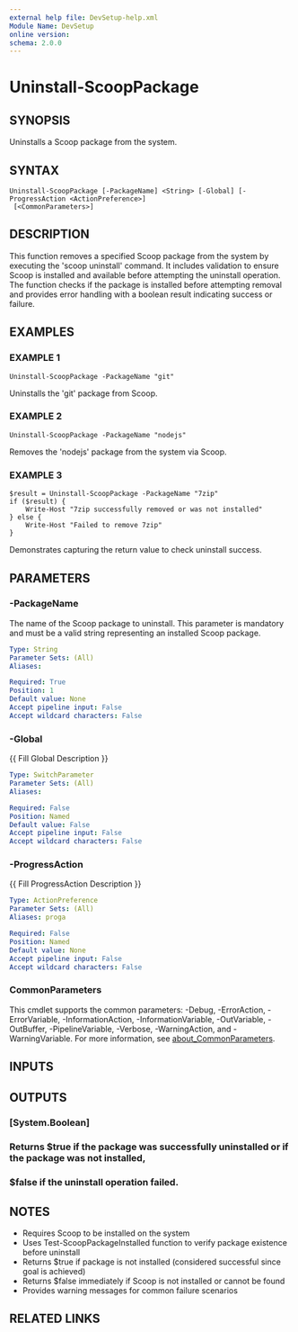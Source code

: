 ```yaml
---
external help file: DevSetup-help.xml
Module Name: DevSetup
online version:
schema: 2.0.0
---
```


# Uninstall-ScoopPackage

## SYNOPSIS
Uninstalls a Scoop package from the system.

## SYNTAX

```
Uninstall-ScoopPackage [-PackageName] <String> [-Global] [-ProgressAction <ActionPreference>]
 [<CommonParameters>]
```

## DESCRIPTION
This function removes a specified Scoop package from the system by executing the 'scoop uninstall' command.
It includes validation to ensure Scoop is installed and available before attempting the uninstall operation.
The function checks if the package is installed before attempting removal and provides error handling with 
a boolean result indicating success or failure.

## EXAMPLES

### EXAMPLE 1
```
Uninstall-ScoopPackage -PackageName "git"
```

Uninstalls the 'git' package from Scoop.

### EXAMPLE 2
```
Uninstall-ScoopPackage -PackageName "nodejs"
```

Removes the 'nodejs' package from the system via Scoop.

### EXAMPLE 3
```
$result = Uninstall-ScoopPackage -PackageName "7zip"
if ($result) {
    Write-Host "7zip successfully removed or was not installed"
} else {
    Write-Host "Failed to remove 7zip"
}
```

Demonstrates capturing the return value to check uninstall success.

## PARAMETERS

### -PackageName
The name of the Scoop package to uninstall.
This parameter is mandatory and must be a valid string representing an installed Scoop package.

```yaml
Type: String
Parameter Sets: (All)
Aliases:

Required: True
Position: 1
Default value: None
Accept pipeline input: False
Accept wildcard characters: False
```

### -Global
{{ Fill Global Description }}

```yaml
Type: SwitchParameter
Parameter Sets: (All)
Aliases:

Required: False
Position: Named
Default value: False
Accept pipeline input: False
Accept wildcard characters: False
```

### -ProgressAction
{{ Fill ProgressAction Description }}

```yaml
Type: ActionPreference
Parameter Sets: (All)
Aliases: proga

Required: False
Position: Named
Default value: None
Accept pipeline input: False
Accept wildcard characters: False
```

### CommonParameters
This cmdlet supports the common parameters: -Debug, -ErrorAction, -ErrorVariable, -InformationAction, -InformationVariable, -OutVariable, -OutBuffer, -PipelineVariable, -Verbose, -WarningAction, and -WarningVariable. For more information, see [about_CommonParameters](http://go.microsoft.com/fwlink/?LinkID=113216).

## INPUTS

## OUTPUTS

### [System.Boolean]
### Returns $true if the package was successfully uninstalled or if the package was not installed,
### $false if the uninstall operation failed.
## NOTES
- Requires Scoop to be installed on the system
- Uses Test-ScoopPackageInstalled function to verify package existence before uninstall
- Returns $true if package is not installed (considered successful since goal is achieved)
- Returns $false immediately if Scoop is not installed or cannot be found
- Provides warning messages for common failure scenarios

## RELATED LINKS
